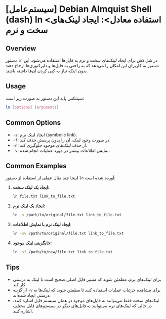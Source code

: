 # [سیستم‌عامل] Debian Almquist Shell (dash) ln <استفاده معادل>: ایجاد لینک‌های سخت و نرم

## Overview
دستور `ln` در شل دَش برای ایجاد لینک‌های سخت و نرم به فایل‌ها استفاده می‌شود. این دستور به کاربران این امکان را می‌دهد که به راحتی به فایل‌ها و دایرکتوری‌ها ارجاع دهند بدون اینکه نیاز به کپی کردن آن‌ها داشته باشند.

## Usage
سینتکس پایه این دستور به صورت زیر است:

```bash
ln [options] [arguments]
```

## Common Options
- `-s`: ایجاد لینک نرم (symbolic link).
- `-f`: در صورت وجود لینک، آن را بدون پرسش حذف کند.
- `-n`: از حذف لینک‌های موجود جلوگیری کند.
- `-v`: نمایش اطلاعات بیشتر در مورد عملیات انجام شده.

## Common Examples
اینجا چند مثال عملی از استفاده از دستور `ln` آورده شده است:

1. **ایجاد یک لینک سخت:**
   ```bash
   ln file.txt link_to_file.txt
   ```

2. **ایجاد یک لینک نرم:**
   ```bash
   ln -s /path/to/original/file.txt link_to_file.txt
   ```

3. **ایجاد لینک نرم با نمایش اطلاعات:**
   ```bash
   ln -sv /path/to/original/file.txt link_to_file.txt
   ```

4. **جایگزینی لینک موجود:**
   ```bash
   ln -sf /path/to/new/file.txt link_to_file.txt
   ```

## Tips
- برای لینک‌های نرم، مطمئن شوید که مسیر فایل اصلی صحیح است تا لینک به درستی کار کند.
- از گزینه `-v` برای مشاهده جزئیات عملیات استفاده کنید تا مطمئن شوید که لینک‌ها به درستی ایجاد شده‌اند.
- لینک‌های سخت فقط می‌توانند به فایل‌های موجود در همان سیستم فایل اشاره کنند، در حالی که لینک‌های نرم می‌توانند به فایل‌های دیگر در سیستم‌های فایل مختلف اشاره کنند.